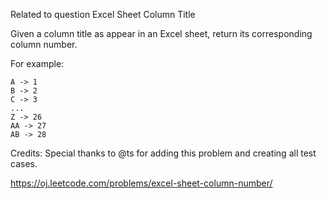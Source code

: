 Related to question Excel Sheet Column Title

Given a column title as appear in an Excel sheet, return its corresponding column number.

For example:

    A -> 1
    B -> 2
    C -> 3
    ...
    Z -> 26
    AA -> 27
    AB -> 28 
Credits:
Special thanks to @ts for adding this problem and creating all test cases.

https://oj.leetcode.com/problems/excel-sheet-column-number/
